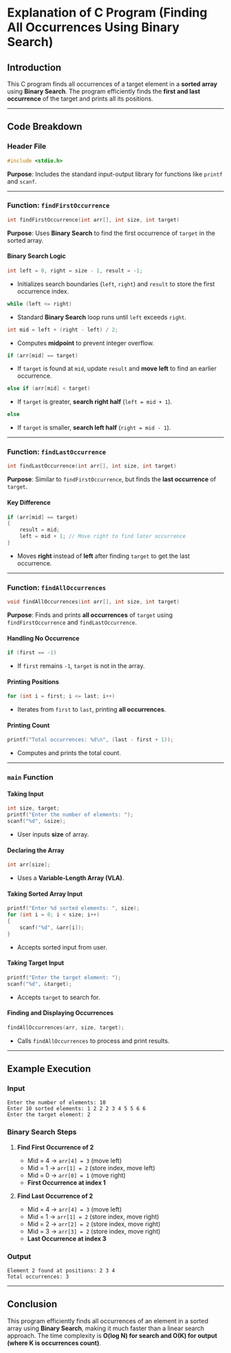 # Explanation of C Program (Finding All Occurrences Using Binary Search)

## Introduction
This C program finds all occurrences of a target element in a **sorted array** using **Binary Search**. The program efficiently finds the **first and last occurrence** of the target and prints all its positions.

---

## Code Breakdown

### Header File
```c
#include <stdio.h>
```
**Purpose**: Includes the standard input-output library for functions like `printf` and `scanf`.

---

### Function: `findFirstOccurrence`
```c
int findFirstOccurrence(int arr[], int size, int target)
```
**Purpose**: Uses **Binary Search** to find the first occurrence of `target` in the sorted array.

#### Binary Search Logic
```c
int left = 0, right = size - 1, result = -1;
```
- Initializes search boundaries (`left`, `right`) and `result` to store the first occurrence index.

```c
while (left <= right)
```
- Standard **Binary Search** loop runs until `left` exceeds `right`.

```c
int mid = left + (right - left) / 2;
```
- Computes **midpoint** to prevent integer overflow.

```c
if (arr[mid] == target)
```
- If `target` is found at `mid`, update `result` and **move left** to find an earlier occurrence.

```c
else if (arr[mid] < target)
```
- If `target` is greater, **search right half** (`left = mid + 1`).

```c
else
```
- If `target` is smaller, **search left half** (`right = mid - 1`).

---

### Function: `findLastOccurrence`
```c
int findLastOccurrence(int arr[], int size, int target)
```
**Purpose**: Similar to `findFirstOccurrence`, but finds the **last occurrence** of `target`.

#### Key Difference
```c
if (arr[mid] == target)
{
    result = mid;
    left = mid + 1; // Move right to find later occurrence
}
```
- Moves **right** instead of **left** after finding `target` to get the last occurrence.

---

### Function: `findAllOccurrences`
```c
void findAllOccurrences(int arr[], int size, int target)
```
**Purpose**: Finds and prints **all occurrences** of `target` using `findFirstOccurrence` and `findLastOccurrence`.

#### Handling No Occurrence
```c
if (first == -1)
```
- If `first` remains `-1`, `target` is not in the array.

#### Printing Positions
```c
for (int i = first; i <= last; i++)
```
- Iterates from `first` to `last`, printing **all occurrences**.

#### Printing Count
```c
printf("Total occurrences: %d\n", (last - first + 1));
```
- Computes and prints the total count.

---

### `main` Function

#### Taking Input
```c
int size, target;
printf("Enter the number of elements: ");
scanf("%d", &size);
```
- User inputs **size** of array.

#### Declaring the Array
```c
int arr[size];
```
- Uses a **Variable-Length Array (VLA)**.

#### Taking Sorted Array Input
```c
printf("Enter %d sorted elements: ", size);
for (int i = 0; i < size; i++)
{
    scanf("%d", &arr[i]);
}
```
- Accepts sorted input from user.

#### Taking Target Input
```c
printf("Enter the target element: ");
scanf("%d", &target);
```
- Accepts `target` to search for.

#### Finding and Displaying Occurrences
```c
findAllOccurrences(arr, size, target);
```
- Calls `findAllOccurrences` to process and print results.

---

## Example Execution
### Input
```
Enter the number of elements: 10
Enter 10 sorted elements: 1 2 2 2 3 4 5 5 6 6
Enter the target element: 2
```

### Binary Search Steps
1. **Find First Occurrence of 2**
   - Mid = 4 → `arr[4] = 3` (move left)
   - Mid = 1 → `arr[1] = 2` (store index, move left)
   - Mid = 0 → `arr[0] = 1` (move right)
   - **First Occurrence at index 1**

2. **Find Last Occurrence of 2**
   - Mid = 4 → `arr[4] = 3` (move left)
   - Mid = 1 → `arr[1] = 2` (store index, move right)
   - Mid = 2 → `arr[2] = 2` (store index, move right)
   - Mid = 3 → `arr[3] = 2` (store index, move right)
   - **Last Occurrence at index 3**

### Output
```
Element 2 found at positions: 2 3 4
Total occurrences: 3
```

---

## Conclusion
This program efficiently finds all occurrences of an element in a sorted array using **Binary Search**, making it much faster than a linear search approach. The time complexity is **O(log N) for search and O(K) for output (where K is occurrences count)**.
